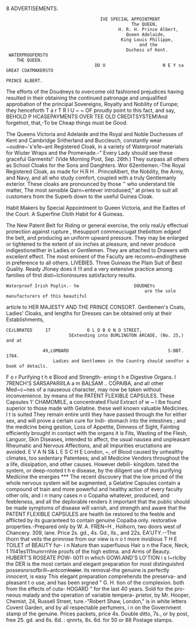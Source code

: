 8                                               ADVERTISEMENTS.

                                        IVE SPECIAL APPOINTMENT
                                                    The QUEEN,
                                               H. R. H. Prince Albert,
                                                  Queen Adelaide,
                                                King Louis Philippe,
                                                       and the
                                                  Duchess of Kent.
     WATERPROOFERSTO
        THE QUEEN.
                                      DO U                      N E Y sa GREAT COATMAKERSTO
                                                                            PRINCE ALBERT.

  The efforts of the Doudneys to overcome old fashioned prejudices having resulted in their obtaining the continued
patronage and unqualified approbation of the principal Sovereigns, Royalty and Nobility of Europe; they henceforth
                                          T a r T R I U ~ ~ OF
proudly point to this fact, and say, BEHOLD                 P HCASEPAYMENTS   OVER TEE OLD CREDITSYSTEM!And
forgetnot, that,-To      be Cheap things must be Good.

  The Queens Victoria and Adelaide and the Royal and Noble Duchesses of Kent and Cambridge
Sntherland and Buccleuch, constantly wear ~oudne~'s'e1e~ant      Registered Cloak, in a variety of Waterproof
materials for Wiuter Wraps and the Promenade.-" Every Lady should see these graceful Garments!' (Vide Morning
Post, Sep. 26th.) They surpass all others as School Cloaks for the Sons and Danghters.
  Wor 62entlemen.-The Royal Registered Cloak, as made for H.R H . PrinceAlbert, the Nobility, the Army,
and Navy, and all who study comfort, coupled with a truly Gentlemanly exterior. These cloaks are pronounced by those
                              ''
who understand tile matter, The most sensible Qarn~entever introduoed," at priws to suit all
customers from the Superb down to the useful Guinea Cloak.

 Habit Makers by Special Appointment to Queen Victoria, and the Eadtes of
the Court. A Superfine Cloth Habit for 4 Guineas.

  The New Patent Belt for Riding or general exercise, the only reaUy effectual protection against rupture ,
thesupport commeuciugat thebottom edgeof the belt, and producing an uniform upward pressure. They may be enlarged
or tightened to the extent of six inches at pleasure, and never produce indigestioneither in Ladies or Gentlemen. They
are attached to Drawers with exceilent effect. The most eminent of the Faculty are recomn~endingthese in preference
to all others.
  LIVEBIES. Three Guineas the Plain Suit of Best Quality.                    Ready Jfoney does it !!I   and a very extensive
practice among families of first disti~lctioninsures satisfactory results.

    Waterproof Irish Poplin.- he                     DOUDNEYs
                                                         are the sole manufacturers of this beautiful
 article to HER MAJESTY AND THE PRINCE CONSORT. Gentlemen's Coats, Ladies' Cloaks, and lengths for
 Dresses can be obtained only at their Establishments,

    CEzLBRATED     17              O L D B O N D STREET,
                            SExtending into BURLINGTON ARCADE, (No. 25,) and at

                  49,LOMBARD                                      S:BBT.          1784.
                      Ladies and Gentlemen in the Countrg should sendfor a book of details.

F o r Purifying t h e Blood and Strength-
       ening t h e Digestive Organs.
l 7RENCH'S SARSAPARIIILA a m
                                                                BALSAM
                                                                    ..
                                                                       COPAIBA, and all other
                                                                         Med~c~nes of a nauseous character, may now
                                                                be taken without inconvenience. by means of the
                                                                PATENT FLEXIBLE CAPSULES. These Capsules
1' CHAMOMILE, a concentrated Fluid Extract of                   w ~ l lbe found superior to those made with Gelatine.
these well known valuable Medicines. I t is suited              They remain entire until they have passed through the
for either sex, and will prove a certain cure for Indi-         stomach into the intestines ; and the medlcine being
gestion, Loss of Appetite, Dimness of Sight, Fainting           efficiently brought in contact with the organs it is
Fits, Wasting of the Flesh, Languor, Skin Diseases,             intended to affect, the usual nausea and unpleasant
Rheumatic and Nervous Affections, and all Impurities            eructations are avoided. E V A N S& L E S C H E London,
                                                                                                                ~,
of Blood caused by unhealthy climates, too sedentary            Patentees; and all Medicine Vendors throughout the
a life, dissipation, and other causes. However debili-          kingdom.
tated the system, or deep-rooted t h e disease, by the
diligent use of this purifying Medicine the energies              ***    The recent discovery that the low priced
of the whole nervous system will be augmented, a                Gelatine Capsules contain a compound of train and
more powerful and healthy action of every faculty               other oils, and i n many cases n o Copaiha whatever,
produced, and feebleness, and all the deplorable                renders it important that the public should be made
symptoms of disease will vanish, and strength and               aware that the PATENT FLEXIBLE CAPSULES are
health be restored to the feeble and afflicted by its           guaranteed to contain genuine Copaiba only.
restorative properties.-Prepared        only by W. A.
FREN~H       , Holhorn, two doors west of Chancery.
           309,
lane. Price 2s. gd., 4s. Gd., lls., and 22s.                         EA'UTY.--The thorn that veils the
                                                              primrose from our view is n o t more invidious
T H E TOILET of BEAUTY fur-                            i n Nature than superfluous Hair o n the Face, Neck,
  1 11l41es111numrrnhle proofs of the high estlma.     and Arms of Beauty. HUBERT'S ROSEATE POW-
ti011 in which GOWI.AND'S LO'TION i s I~rlclby the     DER is the most certain and elegant preparation for
most distinguishrd possesrorsofbrill~antcom~~leaior~~. its removal-the genuine is perfectly innocent, is easy
This elegant preparation comprehends the preserva-     and pleasant t o use, and has been srgned " G. H.
tion of the complexion. both from the effects of cuta- HOGARD " for the last 40 years. Sold for the pro-
neous malady and the operation of variable tempera-    prietor, by Mr. Hooper, Chemist, 24, Russell Street,
ture.-"Robert     Shaw, London," is in white letters   Covent Garden, and by all respectable perfumers, i n
on the Government stamp of the genuine. Prices         packets, price 4s. Double ditto, 7s., or by post, free
25. gd. and 6s. 6d. : qnnrts, 8s. 6d.                  for 50 or 88 Postage stamps.
